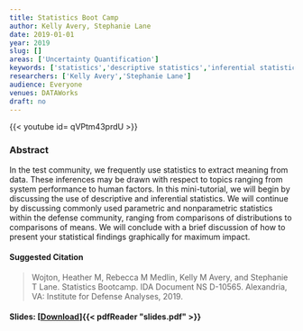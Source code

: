 ```yaml
---
title: Statistics Boot Camp
author: Kelly Avery, Stephanie Lane
date: 2019-01-01
year: 2019
slug: []
areas: ['Uncertainty Quantification']
keywords: ['statistics','descriptive statistics','inferential statistics','graphics','non-parametrics statistics']
researchers: ['Kelly Avery','Stephanie Lane']
audience: Everyone
venues: DATAWorks
draft: no
---
```


{{< youtube id= qVPtm43prdU >}}

### Abstract
In the test community, we frequently use statistics to extract meaning from data. These inferences may be drawn with respect to topics ranging from system performance to human factors. In this mini-tutorial, we will begin by discussing the use of descriptive and inferential statistics. We will continue by discussing commonly used parametric and nonparametric statistics within the defense community, ranging from comparisons of distributions to comparisons of means. We will conclude with a brief discussion of how to present your statistical findings graphically for maximum impact.

#### Suggested Citation
> Wojton, Heather M, Rebecca M Medlin, Kelly M Avery, and Stephanie T Lane. Statistics Bootcamp. IDA Document NS D-10565. Alexandria, VA: Institute for Defense Analyses, 2019.

#### Slides: [[Download](slides.pdf)]{{< pdfReader "slides.pdf" >}}




